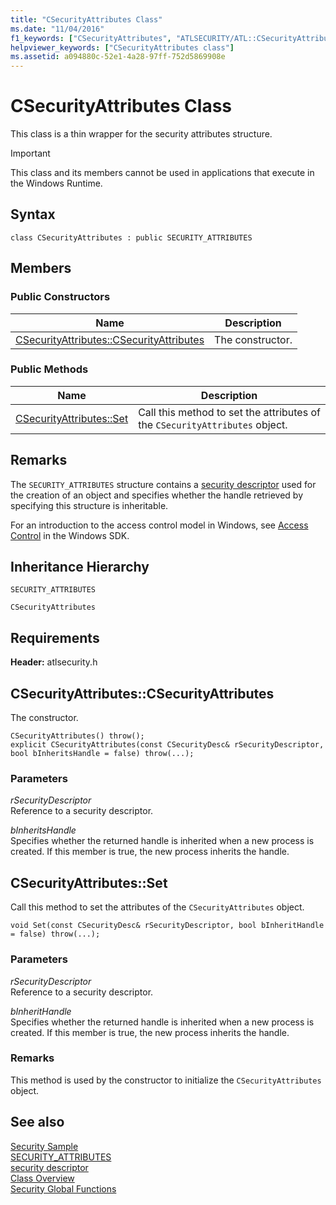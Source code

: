 ```yaml
---
title: "CSecurityAttributes Class"
ms.date: "11/04/2016"
f1_keywords: ["CSecurityAttributes", "ATLSECURITY/ATL::CSecurityAttributes", "ATLSECURITY/ATL::CSecurityAttributes::CSecurityAttributes", "ATLSECURITY/ATL::CSecurityAttributes::Set"]
helpviewer_keywords: ["CSecurityAttributes class"]
ms.assetid: a094880c-52e1-4a28-97ff-752d5869908e
---
```

# CSecurityAttributes Class

This class is a thin wrapper for the security attributes structure.

> [!IMPORTANT]
>  This class and its members cannot be used in applications that execute in the Windows Runtime.

## Syntax

```
class CSecurityAttributes : public SECURITY_ATTRIBUTES
```

## Members

### Public Constructors

|Name|Description|
|----------|-----------------|
|[CSecurityAttributes::CSecurityAttributes](#csecurityattributes)|The constructor.|

### Public Methods

|Name|Description|
|----------|-----------------|
|[CSecurityAttributes::Set](#set)|Call this method to set the attributes of the `CSecurityAttributes` object.|

## Remarks

The `SECURITY_ATTRIBUTES` structure contains a [security descriptor](/windows/desktop/api/winnt/ns-winnt-_security_descriptor) used for the creation of an object and specifies whether the handle retrieved by specifying this structure is inheritable.

For an introduction to the access control model in Windows, see [Access Control](/windows/desktop/SecAuthZ/access-control) in the Windows SDK.

## Inheritance Hierarchy

`SECURITY_ATTRIBUTES`

`CSecurityAttributes`

## Requirements

**Header:** atlsecurity.h

##  <a name="csecurityattributes"></a>  CSecurityAttributes::CSecurityAttributes

The constructor.

```
CSecurityAttributes() throw();
explicit CSecurityAttributes(const CSecurityDesc& rSecurityDescriptor, bool bInheritsHandle = false) throw(...);
```

### Parameters

*rSecurityDescriptor*<br/>
Reference to a security descriptor.

*bInheritsHandle*<br/>
Specifies whether the returned handle is inherited when a new process is created. If this member is true, the new process inherits the handle.

##  <a name="set"></a>  CSecurityAttributes::Set

Call this method to set the attributes of the `CSecurityAttributes` object.

```
void Set(const CSecurityDesc& rSecurityDescriptor, bool bInheritHandle = false) throw(...);
```

### Parameters

*rSecurityDescriptor*<br/>
Reference to a security descriptor.

*bInheritHandle*<br/>
Specifies whether the returned handle is inherited when a new process is created. If this member is true, the new process inherits the handle.

### Remarks

This method is used by the constructor to initialize the `CSecurityAttributes` object.

## See also

[Security Sample](../../overview/visual-cpp-samples.md)<br/>
[SECURITY_ATTRIBUTES](/previous-versions/windows/desktop/legacy/aa379560\(v=vs.85\))<br/>
[security descriptor](/windows/desktop/api/winnt/ns-winnt-_security_descriptor)<br/>
[Class Overview](../../atl/atl-class-overview.md)<br/>
[Security Global Functions](../../atl/reference/security-global-functions.md)
